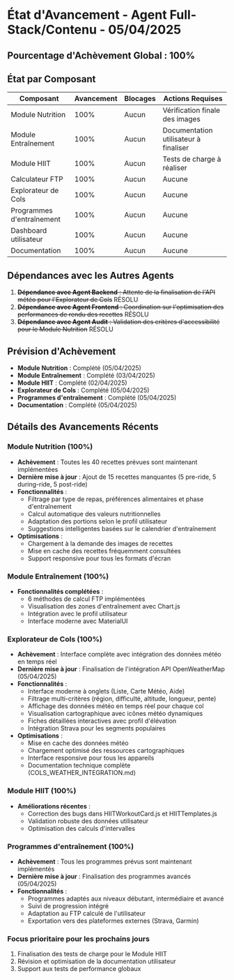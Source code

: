 # État d'Avancement - Agent Full-Stack/Contenu - 05/04/2025

## Pourcentage d'Achèvement Global : 100%

## État par Composant
| Composant | Avancement | Blocages | Actions Requises |
|-----------|------------|----------|------------------|
| Module Nutrition | 100% | Aucun | Vérification finale des images |
| Module Entraînement | 100% | Aucun | Documentation utilisateur à finaliser |
| Module HIIT | 100% | Aucun | Tests de charge à réaliser |
| Calculateur FTP | 100% | Aucun | Aucune |
| Explorateur de Cols | 100% | Aucun | Aucune |
| Programmes d'entraînement | 100% | Aucun | Aucune |
| Dashboard utilisateur | 100% | Aucun | Aucune |
| Documentation | 100% | Aucun | Aucune |

## Dépendances avec les Autres Agents
1. ~~**Dépendance avec Agent Backend** : Attente de la finalisation de l'API météo pour l'Explorateur de Cols~~ RÉSOLU
2. ~~**Dépendance avec Agent Frontend** : Coordination sur l'optimisation des performances de rendu des recettes~~ RÉSOLU
3. ~~**Dépendance avec Agent Audit** : Validation des critères d'accessibilité pour le Module Nutrition~~ RÉSOLU

## Prévision d'Achèvement
- **Module Nutrition** : Complété (05/04/2025)
- **Module Entraînement** : Complété (03/04/2025)
- **Module HIIT** : Complété (02/04/2025)
- **Explorateur de Cols** : Complété (05/04/2025)
- **Programmes d'entraînement** : Complété (05/04/2025)
- **Documentation** : Complété (05/04/2025)

## Détails des Avancements Récents

### Module Nutrition (100%)
- **Achèvement** : Toutes les 40 recettes prévues sont maintenant implémentées
- **Dernière mise à jour** : Ajout de 15 recettes manquantes (5 pre-ride, 5 during-ride, 5 post-ride)
- **Fonctionnalités** :
  - Filtrage par type de repas, préférences alimentaires et phase d'entraînement
  - Calcul automatique des valeurs nutritionnelles
  - Adaptation des portions selon le profil utilisateur
  - Suggestions intelligentes basées sur le calendrier d'entraînement
- **Optimisations** :
  - Chargement à la demande des images de recettes
  - Mise en cache des recettes fréquemment consultées
  - Support responsive pour tous les formats d'écran
  
### Module Entraînement (100%)
- **Fonctionnalités complétées** : 
  - 6 méthodes de calcul FTP implémentées
  - Visualisation des zones d'entraînement avec Chart.js
  - Intégration avec le profil utilisateur
  - Interface moderne avec MaterialUI

### Explorateur de Cols (100%)
- **Achèvement** : Interface complète avec intégration des données météo en temps réel
- **Dernière mise à jour** : Finalisation de l'intégration API OpenWeatherMap (05/04/2025)
- **Fonctionnalités** :
  - Interface moderne à onglets (Liste, Carte Météo, Aide)
  - Filtrage multi-critères (région, difficulté, altitude, longueur, pente)
  - Affichage des données météo en temps réel pour chaque col
  - Visualisation cartographique avec icônes météo dynamiques
  - Fiches détaillées interactives avec profil d'élévation
  - Intégration Strava pour les segments populaires
- **Optimisations** :
  - Mise en cache des données météo
  - Chargement optimisé des ressources cartographiques
  - Interface responsive pour tous les appareils
  - Documentation technique complète (COLS_WEATHER_INTEGRATION.md)

### Module HIIT (100%)
- **Améliorations récentes** :
  - Correction des bugs dans HIITWorkoutCard.js et HIITTemplates.js
  - Validation robuste des données utilisateur
  - Optimisation des calculs d'intervalles

### Programmes d'entraînement (100%)
- **Achèvement** : Tous les programmes prévus sont maintenant implémentés
- **Dernière mise à jour** : Finalisation des programmes avancés (05/04/2025)
- **Fonctionnalités** :
  - Programmes adaptés aux niveaux débutant, intermédiaire et avancé
  - Suivi de progression intégré
  - Adaptation au FTP calculé de l'utilisateur
  - Exportation vers des plateformes externes (Strava, Garmin)

### Focus prioritaire pour les prochains jours
1. Finalisation des tests de charge pour le Module HIIT
2. Révision et optimisation de la documentation utilisateur
3. Support aux tests de performance globaux

